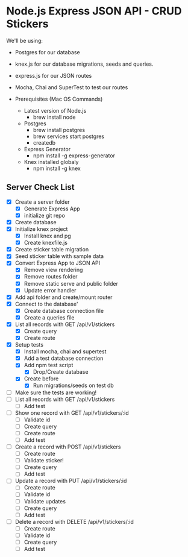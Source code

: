 # Node.js Express JSON API - CRUD Stickers

We'll be using:

- Postgres for our database
- knex.js for our database migrations, seeds and queries.
- express.js for our JSON routes
- Mocha, Chai and SuperTest to test our routes

- Prerequisites (Mac OS Commands)
  - Latest version of Node.js
    - brew install node
  - Postgres
    - brew install postgres
    - brew services start postgres
    - createdb
  - Express Generator
    - npm install -g express-generator
  - Knex installed globaly
    - npm install -g knex

## Server Check List

- [x] Create a server folder
  - [x] Generate Express App
  - [x] initialize git repo
- [x] Create database
- [x] Initialize knex project
  - [x] Install knex and pg
  - [x] Create knexfile.js
- [x] Create sticker table migration
- [x] Seed sticker table with sample data
- [x] Convert Express App to JSON API
  - [x] Remove view rendering
  - [x] Remove routes folder
  - [x] Remove static serve and public folder
  - [x] Update error handler
- [x] Add api folder and create/mount router
- [x] Connect to the database'
  - [x] Create database connection file
  - [x] Create a queries file
- [x] List all records with GET /api/v1/stickers
  - [x] Create query
  - [x] Create route
- [x] Setup tests
  - [x] Install mocha, chai and supertest
  - [x] Add a test database connection
  - [x] Add npm test script
    - [x] Drop/Create database
  - [x] Create before
    - [x] Run migrations/seeds on test db
- [ ] Make sure the tests are working!
- [ ] List all records with GET /api/v1/stickers
  - [ ] Add test
- [ ] Show one record with GET /api/v1/stickers/:id
  - [ ] Validate id
  - [ ] Create query
  - [ ] Create route
  - [ ] Add test
- [ ] Create a record with POST /api/v1/stickers
  - [ ] Create route
  - [ ] Validate sticker!
  - [ ] Create query
  - [ ] Add test
- [ ] Update a record with PUT /api/v1/stickers/:id
  - [ ] Create route
  - [ ] Validate id
  - [ ] Validate updates
  - [ ] Create query
  - [ ] Add test
- [ ] Delete a record with DELETE /api/v1/stickers/:id
  - [ ] Create route
  - [ ] Validate id
  - [ ] Create query
  - [ ] Add test
